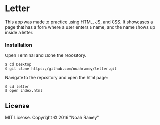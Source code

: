 # Letter

This app was made to practice using HTML, JS, and CSS. It showcases a page that has a form where a user enters a name, and the name shows up inside a letter.

### Installation

Open Terminal and clone the repository.  
```
$ cd Desktop
$ git clone https://github.com/noahramey/letter.git
```

Navigate to the repository and open the html page:
```
$ cd letter
$ open index.html
```

License
-------

MIT License. Copyright &copy; 2016 "Noah Ramey"
